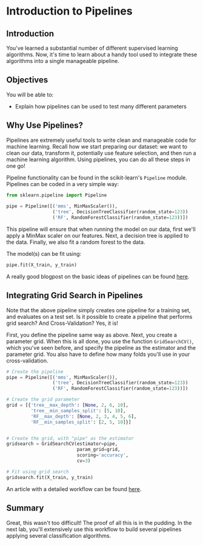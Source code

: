 
# Introduction to Pipelines

## Introduction

You've learned a substantial number of different supervised learning algorithms. Now, it's time to learn about a handy tool used to integrate these algorithms into a single manageable pipeline.

## Objectives

You will be able to:

- Explain how pipelines can be used to test many different parameters 

## Why Use Pipelines?

Pipelines are extremely useful tools to write clean and manageable code for machine learning. Recall how we start preparing our dataset: we want to clean our data, transform it, potentially use feature selection, and then run a machine learning algorithm. Using pipelines, you can do all these steps in one go!

Pipeline functionality can be found in the scikit-learn's `Pipeline` module. Pipelines can be coded in a very simple way:

```python
from sklearn.pipeline import Pipeline
   
pipe = Pipeline([('mms', MinMaxScaler()),
                 ('tree', DecisionTreeClassifier(random_state=123))
                 ('RF', RandomForestClassifier(random_state=123))])
```

This pipeline will ensure that when running the model on our data, first we'll apply a MinMax scaler on our features. Next, a decision tree is applied to the data. Finally, we also fit a random forest to the data. 

The model(s) can be fit using: 

```python
pipe.fit(X_train, y_train)

```

A really good blogpost on the basic ideas of pipelines can be found [here](https://www.kdnuggets.com/2017/12/managing-machine-learning-workflows-scikit-learn-pipelines-part-1.html).


## Integrating Grid Search in Pipelines

Note that the above pipeline simply creates one pipeline for a training set, and evaluates on a test set. Is it possible to create a pipeline that performs grid search? And Cross-Validation? Yes, it is!

First, you define the pipeline same way as above. Next, you create a parameter grid. When this is all done, you use the function `GridSearchCV()`, which you've seen before, and specify the pipeline as the estimator and the parameter grid. You also have to define how many folds you'll use in your cross-validation. 

```python
# Create the pipeline
pipe = Pipeline([('mms', MinMaxScaler()),
                 ('tree', DecisionTreeClassifier(random_state=123))
                 ('RF', RandomForestClassifier(random_state=123))])

# Create the grid parameter
grid = [{'tree__max_depth': [None, 2, 6, 10], 
         'tree__min_samples_split': [5, 10], 
         'RF__max_depth': [None, 2, 3, 4, 5, 6], 
         'RF__min_samples_split': [2, 5, 10]}]


# Create the grid, with "pipe" as the estimator
gridsearch = GridSearchCV(estimator=pipe, 
                          param_grid=grid, 
                          scoring='accuracy', 
                          cv=3)

# Fit using grid search
gridsearch.fit(X_train, y_train)
```

An article with a detailed workflow can be found [here](https://www.kdnuggets.com/2018/01/managing-machine-learning-workflows-scikit-learn-pipelines-part-2.html).

## Summary

Great, this wasn't too difficult! The proof of all this is in the pudding. In the next lab, you'll extensively use this workflow to build several pipelines applying several classification algorithms. 
